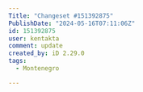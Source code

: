 ```yaml
---
Title: "Changeset #151392875"
PublishDate: "2024-05-16T07:11:06Z"
id: 151392875
user: kentakta
comment: update
created_by: iD 2.29.0
tags:
  - Montenegro

---
```

